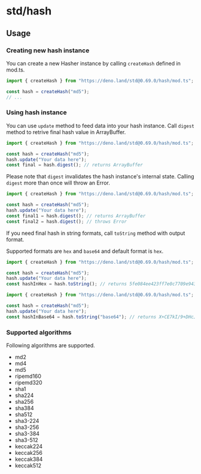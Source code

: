 # std/hash

## Usage

### Creating new hash instance

You can create a new Hasher instance by calling `createHash` defined in mod.ts.

```ts
import { createHash } from "https://deno.land/std@0.69.0/hash/mod.ts";

const hash = createHash("md5");
// ...
```

### Using hash instance

You can use `update` method to feed data into your hash instance. Call `digest`
method to retrive final hash value in ArrayBuffer.

```ts
import { createHash } from "https://deno.land/std@0.69.0/hash/mod.ts";

const hash = createHash("md5");
hash.update("Your data here");
const final = hash.digest(); // returns ArrayBuffer
```

Please note that `digest` invalidates the hash instance's internal state.
Calling `digest` more than once will throw an Error.

```ts
import { createHash } from "https://deno.land/std@0.69.0/hash/mod.ts";

const hash = createHash("md5");
hash.update("Your data here");
const final1 = hash.digest(); // returns ArrayBuffer
const final2 = hash.digest(); // throws Error
```

If you need final hash in string formats, call `toString` method with output
format.

Supported formats are `hex` and `base64` and default format is `hex`.

```ts
import { createHash } from "https://deno.land/std@0.69.0/hash/mod.ts";

const hash = createHash("md5");
hash.update("Your data here");
const hashInHex = hash.toString(); // returns 5fe084ee423ff7e0c7709e9437cee89d
```

```ts
import { createHash } from "https://deno.land/std@0.69.0/hash/mod.ts";

const hash = createHash("md5");
hash.update("Your data here");
const hashInBase64 = hash.toString("base64"); // returns X+CE7kI/9+DHcJ6UN87onQ==
```

### Supported algorithms

Following algorithms are supported.

- md2
- md4
- md5
- ripemd160
- ripemd320
- sha1
- sha224
- sha256
- sha384
- sha512
- sha3-224
- sha3-256
- sha3-384
- sha3-512
- keccak224
- keccak256
- keccak384
- keccak512
